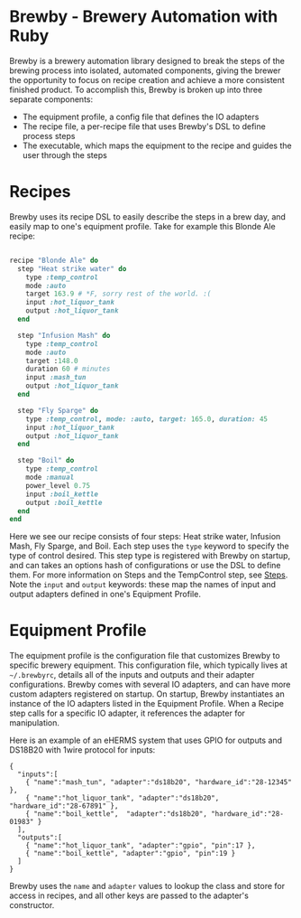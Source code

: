 # Brewby - Brewery Automation with Ruby

Brewby is a brewery automation library designed to break the steps of the brewing process into isolated,
automated components, giving the brewer the opportunity to focus on recipe creation and achieve a more
consistent finished product.  To accomplish this, Brewby is broken up into three separate components:

* The equipment profile, a config file that defines the IO adapters
* The recipe file, a per-recipe file that uses Brewby's DSL to define process steps
* The executable, which maps the equipment to the recipe and guides the user through the steps

# Recipes

Brewby uses its recipe DSL to easily describe the steps in a brew day, and easily map to one's equipment
profile.  Take for example this Blonde Ale recipe:

``` ruby

recipe "Blonde Ale" do
  step "Heat strike water" do
    type :temp_control
    mode :auto
    target 163.9 # *F, sorry rest of the world. :(
    input :hot_liquor_tank
    output :hot_liquor_tank
  end

  step "Infusion Mash" do
    type :temp_control
    mode :auto
    target :148.0
    duration 60 # minutes
    input :mash_tun
    output :hot_liquor_tank
  end

  step "Fly Sparge" do
    type :temp_control, mode: :auto, target: 165.0, duration: 45
    input :hot_liquor_tank
    output :hot_liquor_tank
  end

  step "Boil" do
    type :temp_control
    mode :manual
    power_level 0.75
    input :boil_kettle
    output :boil_kettle
  end
end
```

Here we see our recipe consists of four steps: Heat strike water, Infusion Mash, Fly Sparge, and Boil.
Each step uses the `type` keyword to specify the type of control desired.  This step type is registered with
Brewby on startup, and can takes an options hash of configurations or use the DSL to define them.  For 
more information on Steps and the TempControl step, see [Steps](#).  Note the `input` and `output` keywords:
these map the names of input and output adapters defined in one's Equipment Profile. 

# Equipment Profile

The equipment profile is the configuration file that customizes Brewby to specific brewery equipment.  This
configuration file, which typically lives at `~/.brewbyrc`, details all of the inputs and outputs and their
adapter configurations.  Brewby comes with several IO adapters, and can have more custom adapters registered
on startup.  On startup, Brewby instantiates an instance of the IO adapters listed in the Equipment Profile.
When a Recipe step calls for a specific IO adapter, it references the adapter for manipulation.

Here is an example of an eHERMS system that uses GPIO for outputs and DS18B20 with 1wire protocol for inputs:

```
{
  "inputs":[
    { "name":"mash_tun", "adapter":"ds18b20", "hardware_id":"28-12345" },
    { "name":"hot_liquor_tank", "adapter":"ds18b20", "hardware_id":"28-67891" },
    { "name":"boil_kettle",  "adapter":"ds18b20", "hardware_id":"28-01983" }
  ],
  "outputs":[
    { "name":"hot_liquor_tank", "adapter":"gpio", "pin":17 },
    { "name":"boil_kettle", "adapter":"gpio", "pin":19 }
  ]
}
```

Brewby uses the `name` and `adapter` values to lookup the class and store for access in recipes, and all 
other keys are passed to the adapter's constructor.

